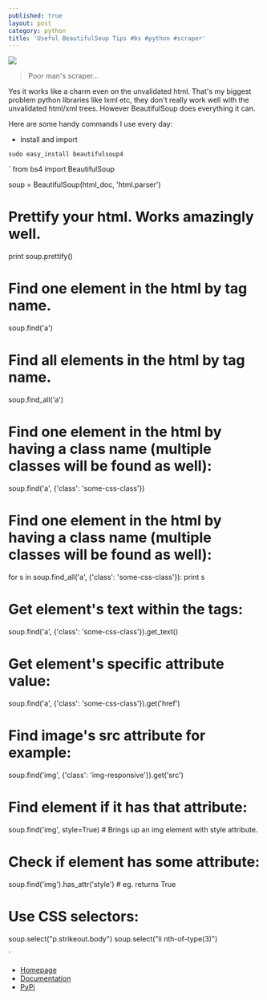 ```yaml
---
published: true
layout: post
category: python
title: 'Useful BeautifulSoup Tips #bs #python #scraper'
---
```

![](https://www.crummy.com/software/BeautifulSoup/10.1.jpg)

> Poor man's scraper...

Yes it works like a charm even on the unvalidated html. That's my biggest problem python libraries like lxml etc, they don't really work well with the unvalidated html/xml trees. However BeautifulSoup does everything it can.

Here are some handy commands I use every day:

* Install and import 

`sudo easy_install beautifulsoup4`

`
from bs4 import BeautifulSoup

soup = BeautifulSoup(html_doc, 'html.parser')

# Prettify your html. Works amazingly well.
print soup.prettify()

# Find one element in the html by tag name.
soup.find('a')

# Find all elements in the html by tag name.
soup.find_all('a')

# Find one element in the html by having a class name (multiple classes will be found as well):
soup.find('a', {'class': 'some-css-class'})

# Find one element in the html by having a class name (multiple classes will be found as well):
for s in soup.find_all('a', {'class': 'some-css-class'}):
	print s
    
# Get element's text within the tags:
soup.find('a', {'class': 'some-css-class'}).get_text()

# Get element's specific attribute value:
soup.find('a', {'class': 'some-css-class'}).get('href')

# Find image's src attribute for example:
soup.find('img', {'class': 'img-responsive'}).get('src')

# Find element if it has that attribute:
soup.find('img', style=True)  # Brings up an img element with style attribute.

# Check if element has some attribute:
soup.find('img').has_attr('style')  # eg. returns True

# Use CSS selectors:
soup.select("p.strikeout.body")
soup.select("li nth-of-type(3)")

`

* [Homepage](https://www.crummy.com/software/BeautifulSoup/)
* [Documentation](https://www.crummy.com/software/BeautifulSoup/bs4/doc/)
* [PyPi](https://pypi.python.org/pypi/beautifulsoup4)

